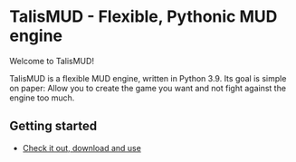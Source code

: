 # TalisMUD - Flexible, Pythonic MUD engine

Welcome to TalisMUD!

TalisMUD is a flexible MUD engine, written in Python 3.9.  Its goal is simple on paper: Allow you to create the game you want and not fight against the engine too much.

## Getting started

* [Check it out, download and use](download.md)
